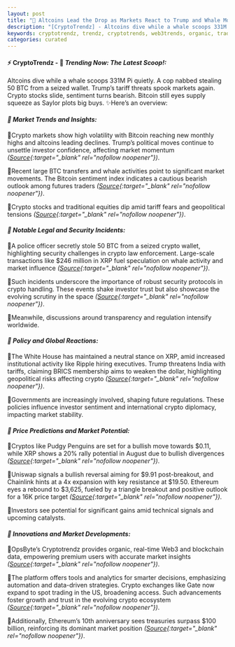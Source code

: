 ```yaml
---
layout: post
title: "🌌 Altcoins Lead the Drop as Markets React to Trump and Whale Moves"
description: "[CryptoTrendz] - Altcoins dive while a whale scoops 331M Pi quietly. A cop nabbed stealing 50 BTC from a seized wallet. Trump’s tariff threats spook markets again. Crypto stocks slide, sentiment turns bearish. Bitcoin still eyes supply squeeze as Saylor plots big buys."
keywords: cryptotrendz, trendz, cryptotrends, web3trends, organic, trading, TRUMP, XRP, Pi, Cardano, BTC, ALTCOINS, Ethereum, Bitcoin, crypto, India
categories: curated
---
```


#### ⚡ CryptoTrendz - 📌 *Trending Now: The Latest Scoop!:*

Altcoins dive while a whale scoops 331M Pi quietly. A cop nabbed stealing 50 BTC from a seized wallet. Trump’s tariff threats spook markets again. Crypto stocks slide, sentiment turns bearish. Bitcoin still eyes supply squeeze as Saylor plots big buys. ✨Here’s an overview:


#### *🔖  Market Trends and Insights:*  

🔹Crypto markets show high volatility with Bitcoin reaching new monthly highs and altcoins leading declines. Trump’s political moves continue to unsettle investor confidence, affecting market momentum *([Source](https://s.avyag.com/dr3d){:target="_blank" rel="nofollow noopener"})*.  

🔹Recent large BTC transfers and whale activities point to significant market movements. The Bitcoin sentiment index indicates a cautious bearish outlook among futures traders *([Source](https://s.avyag.com/jt75){:target="_blank" rel="nofollow noopener"})*.  

🔹Crypto stocks and traditional equities dip amid tariff fears and geopolitical tensions *([Source](https://s.avyag.com/so6w){:target="_blank" rel="nofollow noopener"})*.  

#### *🔖  Notable Legal and Security Incidents:*  

🔹A police officer secretly stole 50 BTC from a seized crypto wallet, highlighting security challenges in crypto law enforcement. Large-scale transactions like $246 million in XRP fuel speculation on whale activity and market influence *([Source](https://s.avyag.com/blsu){:target="_blank" rel="nofollow noopener"})*.  

🔹Such incidents underscore the importance of robust security protocols in crypto handling. These events shake investor trust but also showcase the evolving scrutiny in the space *([Source](https://s.avyag.com/rluw){:target="_blank" rel="nofollow noopener"})*.  

🔹Meanwhile, discussions around transparency and regulation intensify worldwide.

#### *🔖  Policy and Global Reactions:*  

🔹The White House has maintained a neutral stance on XRP, amid increased institutional activity like Ripple hiring executives. Trump threatens India with tariffs, claiming BRICS membership aims to weaken the dollar, highlighting geopolitical risks affecting crypto *([Source](https://s.avyag.com/5nef){:target="_blank" rel="nofollow noopener"})*.  

🔹Governments are increasingly involved, shaping future regulations. These policies influence investor sentiment and international crypto diplomacy, impacting market stability.

#### *🔖  Price Predictions and Market Potential:*  

🔹Cryptos like Pudgy Penguins are set for a bullish move towards $0.11, while XRP shows a 20% rally potential in August due to bullish divergences *([Source](https://s.avyag.com/r5jy){:target="_blank" rel="nofollow noopener"})*.  

🔹Uniswap signals a bullish reversal aiming for $9.91 post-breakout, and Chainlink hints at a 4x expansion with key resistance at $19.50. Ethereum eyes a rebound to $3,625, fueled by a triangle breakout and positive outlook for a 16K price target *([Source](https://s.avyag.com/kaht){:target="_blank" rel="nofollow noopener"})*.  

🔹Investors see potential for significant gains amid technical signals and upcoming catalysts.

#### *🔖  Innovations and Market Developments:*  

🔹OpsByte’s Cryptotrendz provides organic, real-time Web3 and blockchain data, empowering premium users with accurate market insights *([Source](https://s.avyag.com/newslink1){:target="_blank" rel="nofollow noopener"})*.  

🔹The platform offers tools and analytics for smarter decisions, emphasizing automation and data-driven strategies. Crypto exchanges like Gate now expand to spot trading in the US, broadening access. Such advancements foster growth and trust in the evolving crypto ecosystem *([Source](https://s.avyag.com/f0bj){:target="_blank" rel="nofollow noopener"})*.  

🔹Additionally, Ethereum’s 10th anniversary sees treasuries surpass $100 billion, reinforcing its dominant market position *([Source](https://s.avyag.com/6iuw){:target="_blank" rel="nofollow noopener"})*.